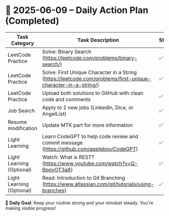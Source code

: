 # 📌 2025-06-09 – Daily Action Plan (Completed)

| Task Category         | Task Description                                                                 | Status |
|----------------------|------------------------------------------------------------------------------------|--------|
| LeetCode Practice     | Solve: Binary Search (https://leetcode.com/problems/binary-search/)              | ✅      |
| LeetCode Practice     | Solve: First Unique Character in a String (https://leetcode.com/problems/first-unique-character-in-a-string/) | ✅      |
| LeetCode Practice     | Upload both solutions to GitHub with clean code and comments                     | ✅      |
| Job Search            | Apply to 2 new jobs (LinkedIn, Dice, or AngelList)                               | ✅      |
| Resume modification    | Update MTK part for more information                                           | ✅      |
| Light Learning  | Learn CodeGPT to help code review and commit message (https://github.com/appleboy/CodeGPT) | ✅      |
| Light Learning (Optional) | Watch: What is REST? (https://www.youtube.com/watch?v=Q-BpqyOT3a8)            | ✅      |
| Light Learning (Optional) | Read: Introduction to Git Branching (https://www.atlassian.com/git/tutorials/using-branches) | ✅      |

🎯 **Daily Goal**: Keep your routine strong and your mindset steady. You're making visible progress!
